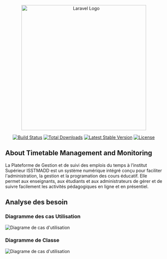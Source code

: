 <p align="center"><a href="https://laravel.com" target="_blank"><img src="https://raw.githubusercontent.com/laravel/art/master/logo-lockup/5%20SVG/2%20CMYK/1%20Full%20Color/laravel-logolockup-cmyk-red.svg" width="400" alt="Laravel Logo"></a></p>

<p align="center">
<a href="https://github.com/laravel/framework/actions"><img src="https://github.com/laravel/framework/workflows/tests/badge.svg" alt="Build Status"></a>
<a href="https://packagist.org/packages/laravel/framework"><img src="https://img.shields.io/packagist/dt/laravel/framework" alt="Total Downloads"></a>
<a href="https://packagist.org/packages/laravel/framework"><img src="https://img.shields.io/packagist/v/laravel/framework" alt="Latest Stable Version"></a>
<a href="https://packagist.org/packages/laravel/framework"><img src="https://img.shields.io/packagist/l/laravel/framework" alt="License"></a>
</p>

## About Timetable Management and Monitoring

La Plateforme de Gestion et de suivi des emplois du temps à l’institut Supérieur ISSTMADD est un système numérique intégré conçu pour faciliter l'administration, la gestion et la programation des cours éducatif. Elle permet aux enseignants, aux étudiants et aux administrateurs de gérer et de suivre facilement les activités pédagogiques en ligne et en présentiel.

## Analyse des besoin

### Diagramme des cas Utilisation

![Diagrame de cas d'utilisation](design\useCase-Diagram.png)

### Diagramme de Classe

![Diagrame de cas d'utilisation](design\classDiagram.svg)
